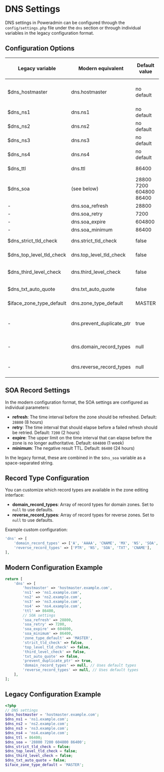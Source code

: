 # DNS Settings

DNS settings in Poweradmin can be configured through the `config/settings.php` file under the `dns` section or through individual variables in the legacy configuration format.

## Configuration Options

| Legacy variable | Modern equivalent | Default value | Description | Added in version |
|----------------|-------------------|---------------|-------------|-----------------|
| $dns_hostmaster | dns.hostmaster | no default | The default email address to use for the SOA record (e.g., 'hostmaster.example.net'). | |
| $dns_ns1 | dns.ns1 | no default | The default primary nameserver. | |
| $dns_ns2 | dns.ns2 | no default | The default secondary nameserver. | |
| $dns_ns3 | dns.ns3 | no default | The third nameserver. | |
| $dns_ns4 | dns.ns4 | no default | The fourth nameserver. | |
| $dns_ttl | dns.ttl | 86400 | The default TTL for records (in seconds). | |
| $dns_soa | (see below) | 28800 7200 604800 86400 | SOA settings for refresh, retry, expire and minimum | 2.2.3 |
| - | dns.soa_refresh | 28800 | SOA refresh time | 2.2.3 |
| - | dns.soa_retry | 7200 | SOA retry time | 2.2.3 |
| - | dns.soa_expire | 604800 | SOA expire time | 2.2.3 |
| - | dns.soa_minimum | 86400 | SOA minimum TTL | 2.2.3 |
| $dns_strict_tld_check | dns.strict_tld_check | false | If enabled (true), allow official TLDs only. | |
| $dns_top_level_tld_check | dns.top_level_tld_check | false | Don't allow creation of top-level TLDs when true. | 2.1.7 |
| $dns_third_level_check | dns.third_level_check | false | Don't allow creation of third-level domains when true. | 2.1.7 |
| $dns_txt_auto_quote | dns.txt_auto_quote | false | Automatically quote TXT records when true. | 3.9.2 |
| $iface_zone_type_default | dns.zone_type_default | MASTER | Default zone type when creating new zones. | 2.1.9 |
| - | dns.prevent_duplicate_ptr | true | Prevent creation of multiple PTR records for same IP in batch operations. | 4.0.0 |
| - | dns.domain_record_types | null | Custom record types for domain zones (null uses defaults). | 4.0.0 |
| - | dns.reverse_record_types | null | Custom record types for reverse zones (null uses defaults). | 4.0.0 |

## SOA Record Settings

In the modern configuration format, the SOA settings are configured as individual parameters:

- **refresh**: The time interval before the zone should be refreshed. Default: `28800` (8 hours)
- **retry**: The time interval that should elapse before a failed refresh should be retried. Default: `7200` (2 hours)
- **expire**: The upper limit on the time interval that can elapse before the zone is no longer authoritative. Default: `604800` (1 week)
- **minimum**: The negative result TTL. Default: `86400` (24 hours)

In the legacy format, these are combined in the `$dns_soa` variable as a space-separated string.

## Record Type Configuration

You can customize which record types are available in the zone editing interface:

- **domain_record_types**: Array of record types for domain zones. Set to `null` to use defaults.
- **reverse_record_types**: Array of record types for reverse zones. Set to `null` to use defaults.

Example custom configuration:
```php
'dns' => [
    'domain_record_types' => ['A', 'AAAA', 'CNAME', 'MX', 'NS', 'SOA', 'TXT', 'SRV', 'CAA'],
    'reverse_record_types' => ['PTR', 'NS', 'SOA', 'TXT', 'CNAME'],
],
```

## Modern Configuration Example

```php
return [
    'dns' => [
        'hostmaster' => 'hostmaster.example.com',
        'ns1' => 'ns1.example.com',
        'ns2' => 'ns2.example.com',
        'ns3' => 'ns3.example.com',
        'ns4' => 'ns4.example.com',
        'ttl' => 86400,
        // SOA settings
        'soa_refresh' => 28800,
        'soa_retry' => 7200,
        'soa_expire' => 604800,
        'soa_minimum' => 86400,
        'zone_type_default' => 'MASTER',
        'strict_tld_check' => false,
        'top_level_tld_check' => false,
        'third_level_check' => false,
        'txt_auto_quote' => false,
        'prevent_duplicate_ptr' => true,
        'domain_record_types' => null, // Uses default types
        'reverse_record_types' => null, // Uses default types
    ],
];
```

## Legacy Configuration Example

```php
<?php
// DNS settings
$dns_hostmaster = 'hostmaster.example.com';
$dns_ns1 = 'ns1.example.com';
$dns_ns2 = 'ns2.example.com';
$dns_ns3 = 'ns3.example.com';
$dns_ns4 = 'ns4.example.com';
$dns_ttl = 86400;
$dns_soa = '28800 7200 604800 86400';
$dns_strict_tld_check = false;
$dns_top_level_tld_check = false;
$dns_third_level_check = false;
$dns_txt_auto_quote = false;
$iface_zone_type_default = 'MASTER';
```
